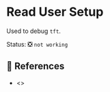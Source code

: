 # Read User Setup 

Used to debug `tft`.

Status: :negative_squared_cross_mark: `not working`

## :link: References 

- <>

